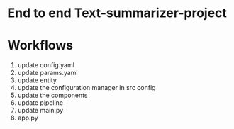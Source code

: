 # End to end Text-summarizer-project

# Workflows

1. update config.yaml
2.  update params.yaml
3. update entity
4. update the configuration manager in src config
5. update the components
6. update pipeline
7. update main.py
8. app.py